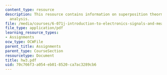 ```yaml
---
content_type: resource
description: This resource contains information on superposition theorm and nodal
  analysis.
file: /media/courses/6-071j-introduction-to-electronics-signals-and-measurement-spring-2006/70c766f3a054eb018520ca7ac3289cb6_hw3.pdf
file_type: application/pdf
learning_resource_types:
- Assignments
ocw_type: OCWFile
parent_title: Assignments
parent_type: CourseSection
resourcetype: Document
title: hw3.pdf
uid: 70c766f3-a054-eb01-8520-ca7ac3289cb6
---
```

